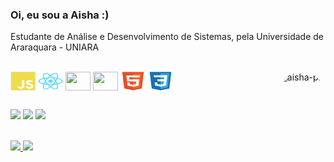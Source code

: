 ### Oi, eu sou a Aisha :)
<div>
<p>Estudante de Análise e Desenvolvimento de Sistemas, pela Universidade de Araraquara - UNIARA </p>
</div>
<div style="display: inline_block"><br>
  <img align="center" height="30" width="40" src="https://raw.githubusercontent.com/devicons/devicon/master/icons/javascript/javascript-plain.svg">
  <img align="center" height="30" width="40" src="https://raw.githubusercontent.com/devicons/devicon/master/icons/react/react-original.svg">
  <img align="center" height="30" width="40" src="https://cdn.jsdelivr.net/gh/devicons/devicon/icons/nodejs/nodejs-original.svg" />        
  <img align="center" height="30" width="40" src="https://cdn.jsdelivr.net/gh/devicons/devicon/icons/linux/linux-original.svg" />           
  <img align="center" height="30" width="40" src="https://raw.githubusercontent.com/devicons/devicon/master/icons/html5/html5-original.svg"> 
  <img align="center" height="30" width="40" src="https://raw.githubusercontent.com/devicons/devicon/master/icons/css3/css3-original.svg">
  <img align="right" alt="aisha-pic" height="150" style="border-radius:50px;" src="https://media.discordapp.net/attachments/1066121005313048740/1066121166428848178/ezgif.com-gif-maker.gif?width=597&height=597">
</div>

##

<div> 
 
  <a href="https://www.instagram.com/aisharamiro" target="_blank"><img src="https://img.shields.io/badge/-Instagram-%23E4405F?style=for-the-badge&logo=instagram&logoColor=white" target="_blank"></a>
  <a href = "mailto:aishamontealto@gmail.com"><img src="https://img.shields.io/badge/-Gmail-%23333?style=for-the-badge&logo=gmail&logoColor=white" target="_blank"></a>
  <a href="https://www.linkedin.com/in/aisha-ramiro-29818b136" target="_blank"><img src="https://img.shields.io/badge/-LinkedIn-%230077B5?style=for-the-badge&logo=linkedin&logoColor=white" target="_blank"></a> 
</div>

<br />  


<div>
<a href="https://github.com/aisha-ramiro">
<img height="150em" src="https://github-readme-stats.vercel.app/api/top-langs/?username=aisha-ramiro&layout=compact&langs_count=7&theme=dracula"/>
<img height="150em" src="https://github-readme-stats.vercel.app/api?username=aisha-ramiro&show_icons=true&theme=dracula&include_all_commits=true&count_private=true"/>
</div>
